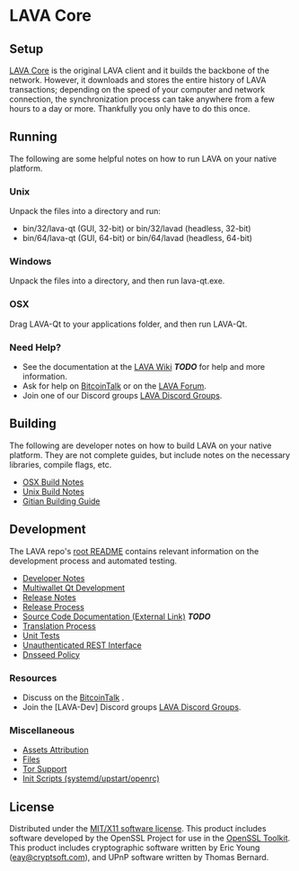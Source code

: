 LAVA Core
=====================

Setup
---------------------
[LAVA Core](http://LAVAcoin.com) is the original LAVA client and it builds the backbone of the network. However, it downloads and stores the entire history of LAVA transactions; depending on the speed of your computer and network connection, the synchronization process can take anywhere from a few hours to a day or more. Thankfully you only have to do this once.

Running
---------------------
The following are some helpful notes on how to run LAVA on your native platform.

### Unix

Unpack the files into a directory and run:

- bin/32/lava-qt (GUI, 32-bit) or bin/32/lavad (headless, 32-bit)
- bin/64/lava-qt (GUI, 64-bit) or bin/64/lavad (headless, 64-bit)

### Windows

Unpack the files into a directory, and then run lava-qt.exe.

### OSX

Drag LAVA-Qt to your applications folder, and then run LAVA-Qt.

### Need Help?

* See the documentation at the [LAVA Wiki](https://en.bitcoin.it/wiki/Main_Page) ***TODO***
for help and more information.
* Ask for help on [BitcoinTalk](https://bitcointalk.org/index.php) or on the [LAVA Forum](http://LAVAcoin.com/).
* Join one of our Discord groups [LAVA Discord Groups](https://discord.gg/YcnvMqt).

Building
---------------------
The following are developer notes on how to build LAVA on your native platform. They are not complete guides, but include notes on the necessary libraries, compile flags, etc.

- [OSX Build Notes](build-osx.md)
- [Unix Build Notes](build-unix.md)
- [Gitian Building Guide](gitian-building.md)

Development
---------------------
The LAVA repo's [root README](https://github.com/eastcoastcrypto/LAVA/blob/master/README.md) contains relevant information on the development process and automated testing.

- [Developer Notes](developer-notes.md)
- [Multiwallet Qt Development](multiwallet-qt.md)
- [Release Notes](release-notes.md)
- [Release Process](release-process.md)
- [Source Code Documentation (External Link)](https://dev.visucore.com/bitcoin/doxygen/) ***TODO***
- [Translation Process](translation_process.md)
- [Unit Tests](unit-tests.md)
- [Unauthenticated REST Interface](REST-interface.md)
- [Dnsseed Policy](dnsseed-policy.md)

### Resources

* Discuss on the [BitcoinTalk](https://bitcointalk.org/index.php?topic=1262920.0) .
* Join the [LAVA-Dev] Discord groups [LAVA Discord Groups](https://discord.gg/YcnvMqt).

### Miscellaneous
- [Assets Attribution](assets-attribution.md)
- [Files](files.md)
- [Tor Support](tor.md)
- [Init Scripts (systemd/upstart/openrc)](init.md)

License
---------------------
Distributed under the [MIT/X11 software license](http://www.opensource.org/licenses/mit-license.php).
This product includes software developed by the OpenSSL Project for use in the [OpenSSL Toolkit](https://www.openssl.org/). This product includes
cryptographic software written by Eric Young ([eay@cryptsoft.com](mailto:eay@cryptsoft.com)), and UPnP software written by Thomas Bernard.
